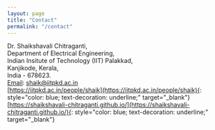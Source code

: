 ```yaml
---
layout: page
title: "Contact"
permalink: "/contact"
---
```

Dr. Shaikshavali Chitraganti,<br>
Department of Electrical Engineering,<br>
Indian Insitute of Technology (IIT) Palakkad,<br>
Kanjikode, Kerala, <br>
India - 678623. <br>
<u> Email</u>:   shaik@iitpkd.ac.in<br>
[https://iitpkd.ac.in/people/shaik](https://iitpkd.ac.in/people/shaik){: style="color: blue; text-decoration: underline;" target="_blank"}<br>
[https://shaikshavali-chitraganti.github.io/](https://shaikshavali-chitraganti.github.io/){: style="color: blue; text-decoration: underline;" target="_blank"}<br>
